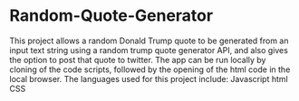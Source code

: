 # Random-Quote-Generator

This project allows a random Donald Trump quote to be generated from an input text string using a random trump quote generator API, and also gives the option to post that quote to twitter.  The app can be run locally by cloning of the code scripts, followed by the opening of the html code in the local browser.
The languages used for this project include: 
Javascript
html
CSS

